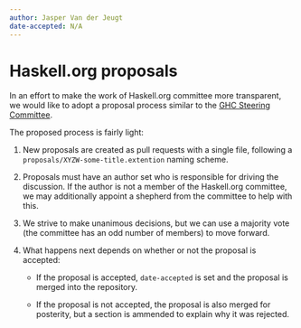 ```yaml
---
author: Jasper Van der Jeugt
date-accepted: N/A
---
```


# Haskell.org proposals

In an effort to make the work of Haskell.org committee more transparent, we
would like to adopt a proposal process similar to the [GHC Steering Committee].

[GHC Steering Committee]: https://github.com/ghc-proposals/ghc-proposals

The proposed process is fairly light:

1.  New proposals are created as pull requests with a single file, following
    a `proposals/XYZW-some-title.extention` naming scheme.

2.  Proposals must have an author set who is responsible for driving the
    discussion.  If the author is not a member of the Haskell.org committee,
    we may additionally appoint a shepherd from the committee to help with this.

3.  We strive to make unanimous decisions, but we can use a majority vote (the
    committee has an odd number of members) to move forward.

4.  What happens next depends on whether or not the proposal is accepted:

     -  If the proposal is accepted, `date-accepted` is set and the proposal is
        merged into the repository.

     -  If the proposal is not accepted, the proposal is also merged for
        posterity, but a section is ammended to explain why it was rejected.
